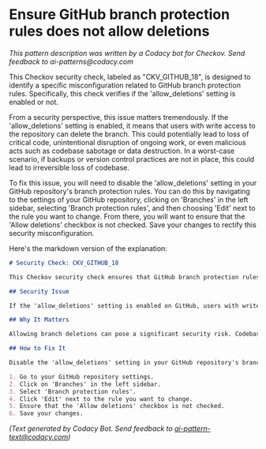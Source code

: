 # Ensure GitHub branch protection rules does not allow deletions

_This pattern description was written by a Codacy bot for Checkov. Send feedback to ai-patterns@codacy.com_

This Checkov security check, labeled as "CKV_GITHUB_18", is designed to identify a specific misconfiguration related to GitHub branch protection rules. Specifically, this check verifies if the 'allow_deletions' setting is enabled or not.

From a security perspective, this issue matters tremendously. If the 'allow_deletions' setting is enabled, it means that users with write access to the repository can delete the branch. This could potentially lead to loss of critical code, unintentional disruption of ongoing work, or even malicious acts such as codebase sabotage or data destruction. In a worst-case scenario, if backups or version control practices are not in place, this could lead to irreversible loss of codebase.

To fix this issue, you will need to disable the 'allow_deletions' setting in your GitHub repository's branch protection rules. You can do this by navigating to the settings of your GitHub repository, clicking on 'Branches' in the left sidebar, selecting 'Branch protection rules', and then choosing 'Edit' next to the rule you want to change. From there, you will want to ensure that the 'Allow deletions' checkbox is not checked. Save your changes to rectify this security misconfiguration.

Here's the markdown version of the explanation:

```markdown
# Security Check: CKV_GITHUB_18

This Checkov security check ensures that GitHub branch protection rules do not allow deletions.

## Security Issue

If the 'allow_deletions' setting is enabled on GitHub, users with write access can delete the branch. This can result in loss of critical code, disruption of ongoing work, or even potential sabotage or data destruction. 

## Why It Matters

Allowing branch deletions can pose a significant security risk. Codebase can be accidentally or intentionally deleted, which can lead to irreversible loss if backups or version control practices are not in place.

## How to Fix It

Disable the 'allow_deletions' setting in your GitHub repository's branch protection rules. Here's how:

1. Go to your GitHub repository settings.
2. Click on 'Branches' in the left sidebar.
3. Select 'Branch protection rules'.
4. Click 'Edit' next to the rule you want to change.
5. Ensure that the 'Allow deletions' checkbox is not checked.
6. Save your changes.
```

_(Text generated by Codacy Bot. Send feedback to ai-pattern-text@codacy.com)_
